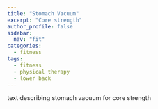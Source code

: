 ```yaml
---
title: "Stomach Vacuum"
excerpt: "Core strength"
author_profile: false
sidebar:
  nav: "fit"
categories:
  - fitness
tags:
  - fitness
  - physical therapy
  - lower back
---
```


text describing stomach vacuum for core strength
